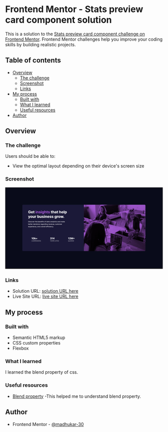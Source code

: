 # Frontend Mentor - Stats preview card component solution

This is a solution to the [Stats preview card component challenge on Frontend Mentor](https://www.frontendmentor.io/challenges/stats-preview-card-component-8JqbgoU62). Frontend Mentor challenges help you improve your coding skills by building realistic projects. 

## Table of contents

- [Overview](#overview)
  - [The challenge](#the-challenge)
  - [Screenshot](#screenshot)
  - [Links](#links)
- [My process](#my-process)
  - [Built with](#built-with)
  - [What I learned](#what-i-learned)
  - [Useful resources](#useful-resources)
- [Author](#author)


## Overview

### The challenge

Users should be able to:

- View the optimal layout depending on their device's screen size

### Screenshot

![](./ss.png)



### Links

- Solution URL: [ solution URL here](https://github.com/madhukar-30/Stats-Preview-Card.git)
- Live Site URL: [live site URL here](https://644a4e2d413465705cbba46c--magical-mochi-275e47.netlify.app/)

## My process

### Built with

- Semantic HTML5 markup
- CSS custom properties
- Flexbox


### What I learned

I learned the blend property of css.


### Useful resources

- [Blend property](https://web.dev/learn/css/blend-modes/#:~:text=The%20mix%2Dblend%2Dmode%20applies,to%20blend%20into%20each%20other.) -This helped me to understand blend property.

## Author
- Frontend Mentor - [@madhukar-30](https://www.frontendmentor.io/profile/madhukar-30)




